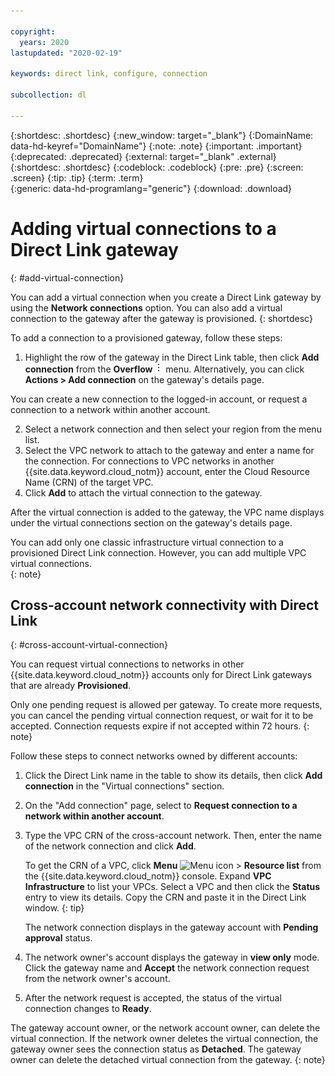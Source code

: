 ```yaml
---

copyright:
  years: 2020
lastupdated: "2020-02-19"

keywords: direct link, configure, connection

subcollection: dl

---
```


{:shortdesc: .shortdesc}
{:new_window: target="_blank"}
{:DomainName: data-hd-keyref="DomainName"}
{:note: .note}
{:important: .important}
{:deprecated: .deprecated}
{:external: target="_blank" .external}
{:shortdesc: .shortdesc}
{:codeblock: .codeblock}
{:pre: .pre}
{:screen: .screen}
{:tip: .tip}
{:term: .term}  
{:generic: data-hd-programlang="generic"}
{:download: .download}  

# Adding virtual connections to a Direct Link gateway
{: #add-virtual-connection}

You can add a virtual connection when you create a Direct Link gateway by using the **Network connections** option. You can also add a virtual connection to the gateway after the gateway is provisioned.
{: shortdesc}

To add a connection to a provisioned gateway, follow these steps:

1. Highlight the row of the gateway in the Direct Link table, then click **Add connection** from the **Overflow** ![Overflow menu](images/overflow.png) menu. Alternatively, you can click **Actions > Add connection** on the gateway's details page.

You can create a new connection to the logged-in account, or request a connection to a network within another account.

2. Select a network connection and then select your region from the menu list.
3. Select the VPC network to attach to the gateway and enter a name for the connection. For connections to VPC networks in another {{site.data.keyword.cloud_notm}} account, enter the Cloud Resource Name (CRN) of the target VPC.
4. Click **Add** to attach the virtual connection to the gateway.

After the virtual connection is added to the gateway, the VPC name displays under the virtual connections section on the gateway's details page.

You can add only one classic infrastructure virtual connection to a provisioned Direct Link connection. However, you can add multiple VPC virtual connections.  
{: note}

## Cross-account network connectivity with Direct Link
{: #cross-account-virtual-connection}

You can request virtual connections to networks in other {{site.data.keyword.cloud_notm}} accounts only for Direct Link gateways that are already **Provisioned**.

Only one pending request is allowed per gateway. To create more requests, you can cancel the pending virtual connection request, or wait for it to be accepted. Connection requests expire if not accepted within 72 hours.
{: note}

Follow these steps to connect networks owned by different accounts:

1. Click the Direct Link name in the table to show its details, then click **Add connection** in the "Virtual connections" section.
2. On the "Add connection" page, select to **Request connection to a network within another account**.
3. Type the VPC CRN of the cross-account network. Then, enter the name of the network connection and click **Add**.

   To get the CRN of a VPC, click **Menu** ![Menu icon](../icons/icon_hamburger.svg) > **Resource list** from the {{site.data.keyword.cloud_notm}} console. Expand **VPC Infrastructure** to list your VPCs. Select a VPC and then click the **Status** entry to view its details. Copy the CRN and paste it in the Direct Link window.
   {: tip}

   The network connection displays in the gateway account with **Pending approval** status.   
3. The network owner's account displays the gateway in **view only** mode. Click the gateway name and **Accept** the network connection request from the network owner's account.
4. After the network request is accepted, the status of the virtual connection changes to **Ready**.

The gateway account owner, or the network account owner, can delete the virtual connection. If the network owner deletes the virtual connection, the gateway owner sees the connection status as **Detached**. The gateway owner can delete the detached virtual connection from the gateway.
{: note}

